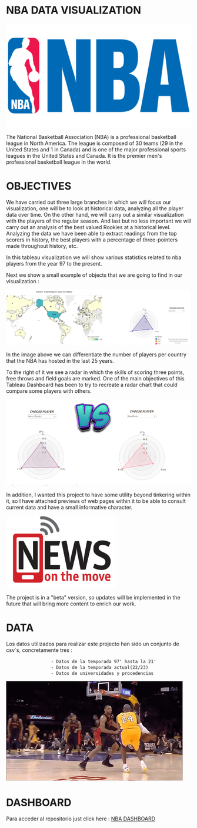 # NBA DATA VISUALIZATION


![portada](Images/NBALOGO.png)


The National Basketball Association (NBA) is a professional basketball league in North America. The league is composed of 30 teams (29 in the United States and 1 in Canada) and is one of the major professional sports leagues in the United States and Canada. It is the premier men's professional basketball league in the world.




# OBJECTIVES



We have carried out three large branches in which we will focus our visualization, one will be to look at historical data, analyzing all the player data over time. On the other hand, we will carry out a similar visualization with the players of the regular season. And last but no less important we will carry out an analysis of the best valued Rookies at a historical level.
Analyzing the data we have been able to extract readings from the top scorers in history, the best players with a percentage of three-pointers made throughout history, etc.





In this tableau visualization we will show various statistics related to nba players from the year 97 to the present.



Next we show a small example of objects that we are going to find in our visualization :




![](Images/RADAR.png)


In the image above we can differentiate the number of players per country that the NBA has hosted in the last 25 years.



To the right of it we see a radar in which the skills of scoring three points, free throws and field goals are marked. One of the main objectives of this Tableau Dashboard has been to try to recreate a radar chart that could compare some players with others.

![](Images/VS.png)



In addition, I wanted this project to have some utility beyond tinkering within it, so I have attached previews of web pages within it to be able to consult current data and have a small informative character.


![](Images/news.png)

The project is in a "beta" version, so updates will be implemented in the future that will bring more content to enrich our work.





# DATA

Los datos utilizados para realizar este projecto han sido un conjunto de csv`s, concretamente tres : 
                    
                     - Datos de la temporada 97' hasta la 21'
                     - Datos de la temporada actual(22/23)
                     - Datos de universidades y procedencias



![](Images/KOBE.gif) 



# DASHBOARD
Para acceder al repositorio just click here : 
[NBA DASHBOARD](https://public.tableau.com/app/profile/jacobo7718/viz/NBA_16761035796770/UNIVERSITY?publish=yes)







